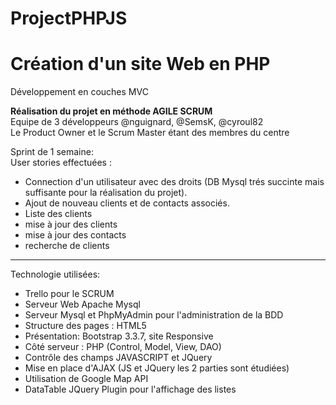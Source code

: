# ProjectPHPJS
<h1>Création d'un site Web en PHP</h1>
Développement en couches MVC

<strong>Réalisation du projet en méthode AGILE SCRUM</strong> <br>
Equipe de 3 développeurs @nguignard, @SemsK, @cyroul82<br>
Le Product Owner et le Scrum Master étant des membres du centre
<br>

Sprint de 1 semaine:<br>
User stories effectuées : <br>

<ul>
  <li>Connection d'un utilisateur avec des droits (DB Mysql trés succinte mais suffisante pour la réalisation du projet).</li>
  <li>Ajout de nouveau clients et de contacts associés.</li>
  <li>Liste des clients</li>
  <li>mise à jour des clients</li>
  <li>mise à jour des contacts</li>
  <li>recherche de clients</li>
</ul>
<hr>
Technologie utilisées:<br>
<ul>
<li>Trello pour le SCRUM</li>
<li>Serveur Web Apache Mysql</li>
<li>Serveur Mysql et PhpMyAdmin pour l'administration de la BDD</li>
<li>Structure des pages : HTML5</li>
<li>Présentation: Bootstrap 3.3.7, site Responsive</li>
<li>Côté serveur : PHP (Control, Model, View, DAO)</li>
<li>Contrôle des champs JAVASCRIPT et JQuery</li>
<li>Mise en place d'AJAX (JS et JQuery les 2 parties sont étudiées)</li>
<li>Utilisation de Google Map API</li>
<li>DataTable JQuery Plugin pour l'affichage des listes</li>
<ul>




